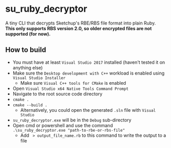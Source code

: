 # su_ruby_decryptor
A tiny CLI that decrypts Sketchup's RBE/RBS file format into plain Ruby. **This only supports RBS version 2.0, so older encrypted files are not supported (for now).**

## How to build
* You must have at least `Visual Studio 2017` installed (haven't tested it on anything else)
* Make sure the `Desktop development with C++` workload is enabled using `Visual Studio Installer`
  * Make sure `Visual C++ tools for CMake` is enabled
* Open `Visual Studio x64 Native Tools Command Prompt`
* Navigate to the root source code directory
* `cmake .`
* `cmake --build .`
  * Alternatively, you could open the generated `.sln` file with `Visual Studio`
* `su_ruby_decryptor.exe` will be in the `Debug` sub-directory
* Open cmd or powershell and use the command `.\su_ruby_decryptor.exe "path-to-rbe-or-rbs-file"`
  * Add ` > output_file_name.rb` to this command to write the output to a file
